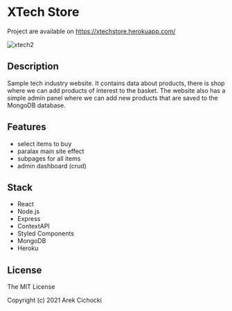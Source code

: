 
# XTech Store

Project are available on https://xtechstore.herokuapp.com/

![xtech2](https://user-images.githubusercontent.com/62649296/113473776-f81d1880-946b-11eb-8f6d-255aca7b39a3.png)

## Description

Sample tech industry website. It contains data about products, there is shop where we can add products of interest to the basket. The website also has a simple admin panel where we can add new products that are saved to the MongoDB database.

## Features

- select items to buy
- paralax main site effect
- subpages for all items
- admin dashboard (crud)


## Stack

- React
- Node.js
- Express
- ContextAPI
- Styled Components
- MongoDB
- Heroku

## License

The MIT License

Copyright (c) 2021 Arek Cichocki
